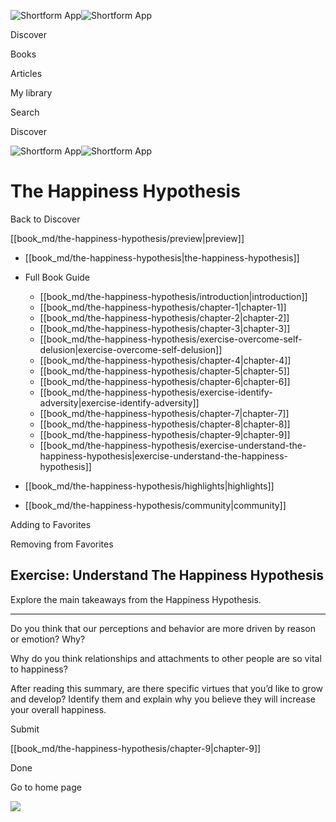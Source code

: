 ![Shortform App](/img/logo.36a2399e.svg)![Shortform App](/img/logo-dark.70c1b072.svg)

Discover

Books

Articles

My library

Search

Discover

![Shortform App](/img/logo.36a2399e.svg)![Shortform App](/img/logo-dark.70c1b072.svg)

# The Happiness Hypothesis

Back to Discover

[[book_md/the-happiness-hypothesis/preview|preview]]

  * [[book_md/the-happiness-hypothesis|the-happiness-hypothesis]]
  * Full Book Guide

    * [[book_md/the-happiness-hypothesis/introduction|introduction]]
    * [[book_md/the-happiness-hypothesis/chapter-1|chapter-1]]
    * [[book_md/the-happiness-hypothesis/chapter-2|chapter-2]]
    * [[book_md/the-happiness-hypothesis/chapter-3|chapter-3]]
    * [[book_md/the-happiness-hypothesis/exercise-overcome-self-delusion|exercise-overcome-self-delusion]]
    * [[book_md/the-happiness-hypothesis/chapter-4|chapter-4]]
    * [[book_md/the-happiness-hypothesis/chapter-5|chapter-5]]
    * [[book_md/the-happiness-hypothesis/chapter-6|chapter-6]]
    * [[book_md/the-happiness-hypothesis/exercise-identify-adversity|exercise-identify-adversity]]
    * [[book_md/the-happiness-hypothesis/chapter-7|chapter-7]]
    * [[book_md/the-happiness-hypothesis/chapter-8|chapter-8]]
    * [[book_md/the-happiness-hypothesis/chapter-9|chapter-9]]
    * [[book_md/the-happiness-hypothesis/exercise-understand-the-happiness-hypothesis|exercise-understand-the-happiness-hypothesis]]
  * [[book_md/the-happiness-hypothesis/highlights|highlights]]
  * [[book_md/the-happiness-hypothesis/community|community]]



Adding to Favorites 

Removing from Favorites 

## Exercise: Understand The Happiness Hypothesis

Explore the main takeaways from the Happiness Hypothesis.

* * *

Do you think that our perceptions and behavior are more driven by reason or emotion? Why?

Why do you think relationships and attachments to other people are so vital to happiness?

After reading this summary, are there specific virtues that you’d like to grow and develop? Identify them and explain why you believe they will increase your overall happiness.

Submit 

[[book_md/the-happiness-hypothesis/chapter-9|chapter-9]]

Done

Go to home page 

![](https://bat.bing.com/action/0?ti=56018282&Ver=2&mid=a6aaec27-ac96-4f20-8662-d205c06faf3d&sid=1711133063fa11eebdec89a8b8ae3bbc&vid=171147a063fa11eea7440fcfeb230d96&vids=0&msclkid=N&pi=0&lg=en-US&sw=800&sh=600&sc=24&nwd=1&tl=Shortform%20%7C%20Book&p=https%3A%2F%2Fwww.shortform.com%2Fapp%2Fbook%2Fthe-happiness-hypothesis%2Fexercise-understand-the-happiness-hypothesis&r=&lt=430&evt=pageLoad&sv=1&rn=84694)
